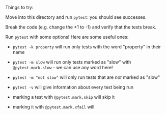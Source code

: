 Things to try:

Move into this directory and run `pytest`: you should see successes.

Break the code (e.g. change the +1 to -1) and verify that the tests break.

Run `pytest` with some options! Here are some useful ones:

- `pytest -k property` will run only tests with the word "property" in their name
- `pytest -m slow` will run only tests marked as "slow" with `@pytest.mark.slow` - we can use any word here!
- `pytest -m "not slow"` will only run tests that are _not_ marked as "slow"
- `pytest -v` will give information about every test being run

- marking a test with `@pytest.mark.skip` will skip it
- marking it with `@pytest.mark.xfail` will 